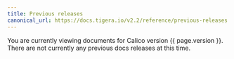 ```yaml
---
title: Previous releases
canonical_url: https://docs.tigera.io/v2.2/reference/previous-releases
---
```



You are currently viewing documents for Calico version {{ page.version }}. There are not currently any previous docs releases at this time.
